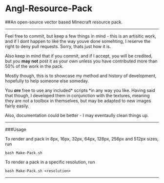 # Angl-Resource-Pack
##An open-source vector based Minecraft resource pack.
***

Feel free to commit, but keep a few things in mind - this is an artisitic work, and if I dont happen to like the way youve done somehting, I reserve the right to deny pull requests. Sorry, thats just how it is.

Also keep in mind that if you commit, and if I accept, you will be credited, but you **may not** post it as your own unless you have contributed more than 50% of the work in the pack.

Mostly though, this is to showcase my method and history of development, hopefully to help someone else someday.

You ***are*** free to use any included* scripts *in any way you like.
Having said that though, I developed them in conjunction with the textures, meaning they are not a toolbox in themselves, but may be adapted to new images fairly easily.

Also, documentation could be better - I may eventaully clean things up.

***

###Usage

To render and pack in 8px, 16px, 32px, 64px, 128px, 256px and 512px sizes, run

	bash Make-Pack.sh

To render a pack in a specific resolution, run

	bash Make-Pack.sh <resolution>
***